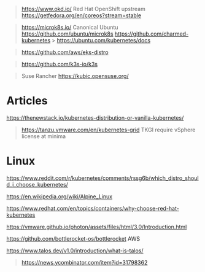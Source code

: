 > https://www.okd.io/ Red Hat OpenShift upstream
  > https://getfedora.org/en/coreos?stream=stable
  

> https://microk8s.io/ Canonical Ubuntu
  > https://github.com/ubuntu/microk8s
  > https://github.com/charmed-kubernetes
     > https://ubuntu.com/kubernetes/docs

> https://github.com/aws/eks-distro

> https://github.com/k3s-io/k3s

> Suse Rancher 
  > https://kubic.opensuse.org/
  
# Articles
https://thenewstack.io/kubernetes-distribution-or-vanilla-kubernetes/


> https://tanzu.vmware.com/en/kubernetes-grid TKGI
  > require vSphere license at minima
> 

# Linux
https://www.reddit.com/r/kubernetes/comments/rssg6b/which_distro_should_i_choose_kubernetes/

https://en.wikipedia.org/wiki/Alpine_Linux

https://www.redhat.com/en/topics/containers/why-choose-red-hat-kubernetes

https://vmware.github.io/photon/assets/files/html/3.0/Introduction.html

https://github.com/bottlerocket-os/bottlerocket AWS

https://www.talos.dev/v1.0/introduction/what-is-talos/
> https://news.ycombinator.com/item?id=31798362